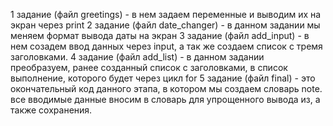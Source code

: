 1 задание (файл greetings) - в нем задаем переменные и выводим их на экран через print
2 задание (файл date_changer) - в данном задании мы меняем формат вывода даты на экран
3 задание (файл add_input) - в нем созадем ввод данных через input, а так же создаем список с тремя заголовками.
4 задание (файл add_list) - в данном задании преобразуем, ранее созданный список с заголовками, в список выполнение, которого будет через цикл for
5 задание (файл final) - это окончательный код данного этапа, в котором мы создаем словарь note. все вводимые данные вносим в словарь для упрощенного вывода из, а также сохранения.
